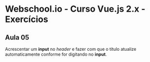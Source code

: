 # Webschool.io - Curso Vue.js 2.x - Exercícios


## Aula 05

Acrescentar um **input** no *header* e fazer com que o título atualize automaticamente conforme for digitando no **input**.
